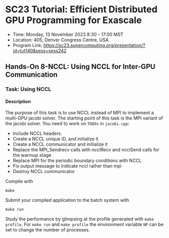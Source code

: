 # SC23 Tutorial: Efficient Distributed GPU Programming for Exascale

-   Time: Monday, 13 November 2023 8:30 - 17:00 MST
-   Location: 405, Denver Congress Centre, USA
-   Program Link:
    https://sc23.supercomputing.org/presentation/?id=tut140&sess=sess242
## Hands-On 8-NCCL: Using NCCL for Inter-GPU Communication

### Task: Using NCCL

#### Description

The purpose of this task is to use NCCL instead of MPI to implement a multi-GPU jacobi solver. The starting point of this task is the MPI variant of the jacobi solver. You need to work on `TODOs` in `jacobi.cpp`:

- Include NCCL headers.
- Create a NCCL unique ID, and initialize it
- Create a NCCL communicator and initialize it
- Replace the MPI\_Sendrecv calls with ncclRecv and ncclSend calls for the warmup stage
- Replace MPI for the periodic boundary conditions with NCCL 
- Fix output message to indicate nccl rather than mpi
- Destroy NCCL communicator

Compile with

``` {.bash}
make
```

Submit your compiled application to the batch system with

``` {.bash}
make run
```

Study the performance by glimpsing at the profile generated with
`make profile`. For `make run` and `make profile` the environment variable `NP` can be set to change the number of processes.

